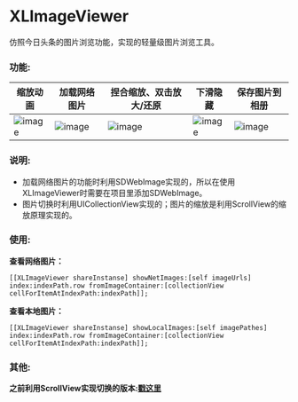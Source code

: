 # XLImageViewer
仿照今日头条的图片浏览功能，实现的轻量级图片浏览工具。

### 功能:

| 缩放动画 | 加载网络图片 | 捏合缩放、双击放大/还原 | 下滑隐藏 | 保存图片到相册 |
| ---- | ---- | ---- | ---- | ---- |
| ![image](https://github.com/mengxianliang/XLImageViewer/blob/master/GIF/1-1.gif) |![image](https://github.com/mengxianliang/XLImageViewer/blob/master/GIF/2-1.gif) |![image](https://github.com/mengxianliang/XLImageViewer/blob/master/GIF/3-1.gif) |![image](https://github.com/mengxianliang/XLImageViewer/blob/master/GIF/4-1.gif) |![image](https://github.com/mengxianliang/XLImageViewer/blob/master/GIF/5-1.gif) |

### 说明:

* 加载网络图片的功能时利用SDWebImage实现的，所以在使用XLImageViewer时需要在项目里添加SDWebImage。
* 图片切换时利用UICollectionView实现的；图片的缩放是利用ScrollView的缩放原理实现的。

### 使用:

**查看网络图片：**

```objc
[[XLImageViewer shareInstanse] showNetImages:[self imageUrls] index:indexPath.row fromImageContainer:[collectionView cellForItemAtIndexPath:indexPath]];
```

**查看本地图片：**

```objc
[[XLImageViewer shareInstanse] showLocalImages:[self imagePathes] index:indexPath.row fromImageContainer:[collectionView cellForItemAtIndexPath:indexPath]];
```

### 其他:
**之前利用ScrollView实现切换的版本:[戳这里](http://download.csdn.net/detail/u013282507/9820283)**
